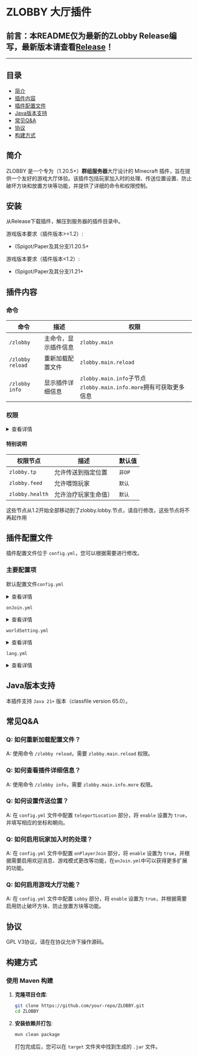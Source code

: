 # ZLOBBY 大厅插件

## 前言：本README仅为最新的ZLobby Release编写，最新版本请查看[Release](https://github.com/JohnRichard4096/ZLobby/releases)！

<hr />

## 目录
- [简介](#简介)
- [插件内容](#插件内容)
- [插件配置文件](#插件配置文件)
- [Java版本支持](#java版本支持)
- [常见Q&A](#常见qa)
- [协议](#协议)
- [构建方式](#构建方式)

## 简介
ZLOBBY 是一个专为（1.20.5+）**群组服务器**大厅设计的 Minecraft 插件，旨在提供一个友好的游戏大厅体验。该插件包括玩家加入时的处理、传送位置设置、防止破坏方块和放置方块等功能，并提供了详细的命令和权限控制。

## 安装
从Release下载插件，解压到服务器的插件目录中。


游戏版本要求（插件版本>=1.2）:
- (Spigot/Paper及其分支)1.20.5+

游戏版本要求（插件版本<1.2）:
- (Spigot/Paper及其分支)1.21+


## 插件内容
### 命令
| 命令               | 描述         | 权限                                                    |
|------------------|------------|-------------------------------------------------------|
| `/zlobby`        | 主命令，显示插件信息 | `zlobby.main`                                         |
| `/zlobby reload` | 重新加载配置文件   | `zlobby.main.reload`                                  |
| `/zlobby info`   | 显示插件详细信息   | `zlobby.main.info`子节点`zlobby.main.info.more`拥有可获取更多信息 |

### 权限

<details><summary>查看详情</summary>

| 权限节点                        | 描述                     | 默认值    |
|-----------------------------|------------------------|--------|
| `zlobby.main`               | 允许使用部分命令（不是所有子命令）      | `默认`   |
| `zlobby.main.*`             | 允许使用所有主要命令             | `都不持有` |
| `zlobby.*`                  | 拥有所有权限                 | `都不持有` |
| `zlobby.main.reload`        | 允许重新加载 ZLobby          | `op`   |
| `zlobby.main.info`          | 允许获取 ZLobby 信息         | `默认`   |
| `zlobby.main.info.more`     | 允许获取更多 ZLobby 信息       | `op`   |
| `zlobby.lobby.*`            | 提供类似管理员的权限在 ZLobby 中   | `都不持有` |
| `zlobby.lobby.noChangeMode` | 模式不被更改                 | `都不持有` |
| `zlobby.lobby.break`        | 允许破坏方块                 | `op`   |
| `zlobby.lobby.place`        | 允许放置方块                 | `op`   |
| `zlobby.lobby.neverKick`    | 永远不会因为操作方块踢出服务器        | `都不持有` |
| `zlobby.lobby.tp`           | 允许传送到指定位置              | `默认`   |
| `zlobby.lobby.feed`         | 允许喂饱玩家                 | `默认`   |
| `zlobby.lobby.health`       | 允许治疗玩家生命值              | `默认`   |
| `zlobby.lobby.message`      | 玩家会收到欢迎消息              | `默认`   |
| `zlobby.effect`             | 当玩家加入时是否产生配置文件设置好的视觉效果 | `默认`   |

</details>

#### **特别说明**
| 权限节点            | 描述         | 默认值   |
|-----------------|------------|-------|
| `zlobby.tp`     | 允许传送到指定位置  | `非OP` |
| `zlobby.feed`   | 允许喂饱玩家     | `默认`  |
| `zlobby.health` | 允许治疗玩家生命值） | `默认`  |

这些节点从1.2开始全部移动到了zlobby.lobby.节点，请自行修改，这些节点将不再起作用

## 插件配置文件
插件配置文件位于 `config.yml`，您可以根据需要进行修改。

### 主要配置项
默认配置文件`config.yml`

<details><summary>查看详情</summary>

```yaml
# 插件配置
#当玩家进入服务器时的传送位置/掉入虚空时传送到安全位置
teleportLocation:
   # 是否启用
   enable: false
   # 传送位置
   x: 0.0
   y: 0.0
   z: 0.0
   # 朝向
   yaw: 0.0
   pitch: 0.0
# 当玩家加入时的其他事项
onPlayerJoin:
   # 是否启用玩家加入时的处理
   enable: false
   # 在玩家加入游戏时改变的游戏模式
   changeGameMode:
      # 是否启用
      enable: false
      # 游戏模式，可写：survival, creative, adventure, spectator
      gameMode: "adventure"
   # 欢迎消息
   welcomeMessage:
      # 是否启用
      enable: false
      # 服务器名称
      serverName: "服务器"
      # 消息（支持使用&来表示颜色，变量{player}表示玩家，{server}表示服务器名称）
      message: "欢迎{player}来到{server}"
Lobby:
   # 是否启用
   enable: false
   # 玩家进入游戏时传送到哪个世界
   world: "world"
   # 是否防止玩家破坏方块
   avoidBlockBreak: true
   # 是否防止玩家放置方块
   avoidBlockPlace: true
   # 是否在玩家多次尝试操作方块时踢出
   toKick: true
   # 玩家尝试操作方块的次数
   tryTimes: 5
   # 是否取消玩家被伤害
   cancelHurt: true
   # 是否给玩家补充满饥饿值与血量
   feedPlayer: true
```

</details>

`onJoin.yml`

<details><summary>查看详情</summary>

```yaml
# 玩家加入功能的扩展，可使用&表示颜色；变量{player}表示玩家，{server}表示config.yml的服务器名称
onJoin:
  title:
    # 是否启用标题
    enable: false
    # 标题
    title: "Welcome {player}"
    # 副标题
    subtitle: "to {server}"
    # 显示时间
    time: 5
  playSound:
    # 是否启用音效
    enable: false
    # 要播放的音效列表，ID可以参考https://zh.minecraft.wiki/w/Sounds.json的Java版内容
    sound:
      - "entity.experience_orb.pickup"
  firework:
    # 是否启用烟花
    enable: false
    # 烟花列表
    fireworks:
      -
        # 类型 BALL, BALL_LARGE, STAR, BURST, CREEPER
        type: BALL_LARGE
        # 颜色 使用Bukkit的DyeColor
        color: RED
        power: 3
```

</details>

`worldSetting.yml`

<details><summary>查看详情</summary>

```yaml
# 全局世界规则设置，规则设置权重低于单个世界设置，覆盖没有单独设置的世界的规则
global:
# 全局开关，关闭后所有世界规则都失效
enable: false
# pvp开关
pvp: false
# 怪物生成开关
mobSpawn: false
# 火焰燃烧开关
fireTick: false
# 天气变化开关
weatherChange: false
# 难度
difficulty: PEACEFUL
# 时间是否循环
daylightCycle: false
# 保留物品栏
keepInventory: true
# 特定世界规则设置
worlds:
-
  # 是否启用
  enable: false
  # 世界名
  world: "world"
  # 规则，同上
  pvp: false
  mobSpawn: false
  fireTick: false
  weatherChange: false
  difficulty: PEACEFUL
  daylightCycle: false
  keepInventory: true

```

</details>

`lang.yml`
<details><summary>查看详情</summary>

```yaml
# 设置语言
language:
  # 语言，可用的：zh_CN, en_US
  lang: "en_US"
```

</details>

## Java版本支持
本插件支持 `Java 21+` 版本（classfile version 65.0）。

## 常见Q&A
### Q: 如何重新加载配置文件？
A: 使用命令 `/zlobby reload`，需要 `zlobby.main.reload` 权限。

### Q: 如何查看插件详细信息？
A: 使用命令 `/zlobby info`，需要 `zlobby.main.info.more` 权限。

### Q: 如何设置传送位置？
A: 在 `config.yml` 文件中配置 `teleportLocation` 部分，将 `enable` 设置为 `true`，并填写相应的坐标和朝向。

### Q: 如何启用玩家加入时的处理？
A: 在 `config.yml` 文件中配置 `onPlayerJoin` 部分，将 `enable` 设置为 `true`，并根据需要启用欢迎消息、游戏模式更改等功能，在`onJoin.yml`中可以获得更多扩展的功能。

### Q: 如何启用游戏大厅功能？
A: 在 `config.yml` 文件中配置 `Lobby` 部分，将 `enable` 设置为 `true`，并根据需要启用防止破坏方块、防止放置方块等功能。

## 协议
GPL V3协议，请在在协议允许下操作源码。

## 构建方式
### 使用 Maven 构建
1. **克隆项目仓库**:
    ```bash
    git clone https://github.com/your-repo/ZLOBBY.git 
    cd ZLOBBY
    ```
2. **安装依赖并打包**:
   ```bash
   mvn clean package
   ```
   打包完成后，您可以在 `target` 文件夹中找到生成的 `.jar` 文件。
